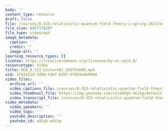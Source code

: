 ```yaml
---
body: ''
content_type: resource
draft: false
file: /courses/8-323-relativistic-quantum-field-theory-i-spring-2023/ocw_8323_lecture01_2023feb06_360p_16_9.mp4
file_size: 8457178207
file_type: video/mp4
image_metadata:
  caption: ''
  credit: ''
  image-alt: ''
learning_resource_types: []
license: https://creativecommons.org/licenses/by-nc-sa/4.0/
resourcetype: Video
title: OCW_8.323_Lecture01_2023feb06.mp4
uid: 3f03a51d-34b8-43b7-bd47-6f829abb00dd
video_files:
  archive_url: ''
  video_captions_file: /courses/8-323-relativistic-quantum-field-theory-i-spring-2023/1VxxgMnLasftjz7MnQCtxVMK3hiZZAlfK_transcript.webvtt
  video_thumbnail_file: https://img.youtube.com/vi/xQFgk-nEihg/default.jpg
  video_transcript_file: /courses/8-323-relativistic-quantum-field-theory-i-spring-2023/1VxxgMnLasftjz7MnQCtxVMK3hiZZAlfK_transcript.pdf
video_metadata:
  video_speakers: ''
  video_tags: ''
  youtube_description: ''
  youtube_id: xQFgk-nEihg
---
```

